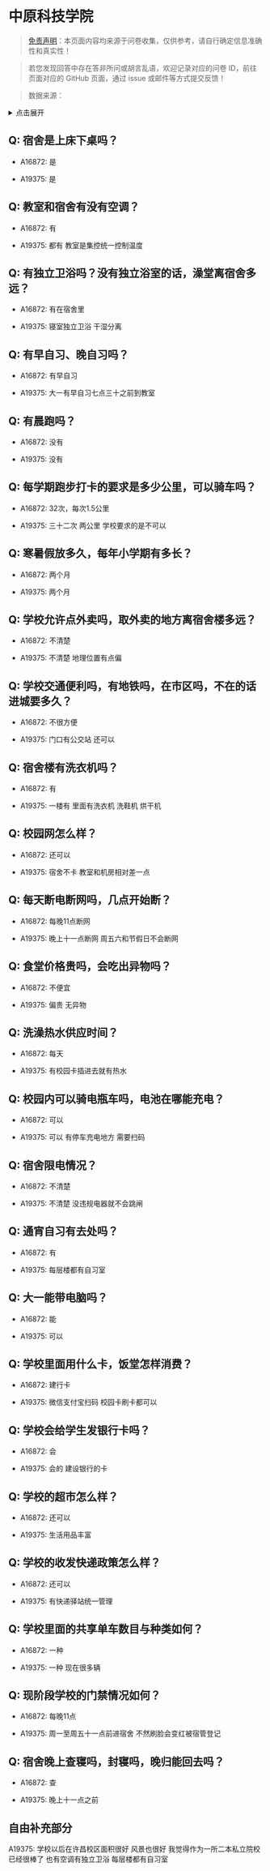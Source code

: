 # 中原科技学院

> [免责声明](https://colleges.chat/#_3)：本页面内容均来源于问卷收集，仅供参考，请自行确定信息准确性和真实性！

> 若您发现回答中存在答非所问或胡言乱语，欢迎记录对应的问卷 ID，前往页面对应的 GitHub 页面，通过 issue 或邮件等方式提交反馈！

> 数据来源：

<details><summary>点击展开</summary>
<ul>
<li>A16872: 匿名 (2023 年 02 月)</li>
<li>A19375: 匿名 (2023 年 06 月)</li>
</ul>
</details>

## Q: 宿舍是上床下桌吗？

- A16872: 是

- A19375: 是

## Q: 教室和宿舍有没有空调？

- A16872: 有

- A19375: 都有 教室是集控统一控制温度

## Q: 有独立卫浴吗？没有独立浴室的话，澡堂离宿舍多远？

- A16872: 有在宿舍里

- A19375: 寝室独立卫浴 干湿分离

## Q: 有早自习、晚自习吗？

- A16872: 有早自习

- A19375: 大一有早自习七点三十之前到教室

## Q: 有晨跑吗？

- A16872: 没有

- A19375: 没有

## Q: 每学期跑步打卡的要求是多少公里，可以骑车吗？

- A16872: 32次，每次1.5公里

- A19375: 三十二次 两公里 学校要求的是不可以

## Q: 寒暑假放多久，每年小学期有多长？

- A16872: 两个月

- A19375: 两个月

## Q: 学校允许点外卖吗，取外卖的地方离宿舍楼多远？

- A16872: 不清楚

- A19375: 不清楚 地理位置有点偏

## Q: 学校交通便利吗，有地铁吗，在市区吗，不在的话进城要多久？

- A16872: 不很方便

- A19375: 门口有公交站 还可以

## Q: 宿舍楼有洗衣机吗？

- A16872: 有

- A19375: 一楼有 里面有洗衣机 洗鞋机 烘干机

## Q: 校园网怎么样？

- A16872: 还可以

- A19375: 宿舍不卡 教室和机房相对差一点

## Q: 每天断电断网吗，几点开始断？

- A16872: 每晚11点断网

- A19375: 晚上十一点断网 周五六和节假日不会断网

## Q: 食堂价格贵吗，会吃出异物吗？

- A16872: 不便宜

- A19375: 偏贵 无异物

## Q: 洗澡热水供应时间？

- A16872: 每天

- A19375: 有校园卡插进去就有热水

## Q: 校园内可以骑电瓶车吗，电池在哪能充电？

- A16872: 可以

- A19375: 可以 有停车充电地方 需要扫码

## Q: 宿舍限电情况？

- A16872: 不清楚

- A19375: 不清楚 没违规电器就不会跳闸

## Q: 通宵自习有去处吗？

- A16872: 有

- A19375: 每层楼都有自习室

## Q: 大一能带电脑吗？

- A16872: 能

- A19375: 可以

## Q: 学校里面用什么卡，饭堂怎样消费？

- A16872: 建行卡

- A19375: 微信支付宝扫码 校园卡刷卡都可以

## Q: 学校会给学生发银行卡吗？

- A16872: 会

- A19375: 会的 建设银行的卡

## Q: 学校的超市怎么样？

- A16872: 还可以

- A19375: 生活用品丰富

## Q: 学校的收发快递政策怎么样？

- A16872: 还可以

- A19375: 有快递驿站统一管理

## Q: 学校里面的共享单车数目与种类如何？

- A16872: 一种

- A19375: 一种 现在很多辆

## Q: 现阶段学校的门禁情况如何？

- A16872: 每晚11点

- A19375: 周一至周五十一点前进宿舍 不然刷脸会变红被宿管登记

## Q: 宿舍晚上查寝吗，封寝吗，晚归能回去吗？

- A16872: 查

- A19375: 晚上十一点之前

## 自由补充部分

A19375: 学校以后在许昌校区面积很好 风景也很好 我觉得作为一所二本私立院校已经很棒了 也有空调有独立卫浴 每层楼都有自习室